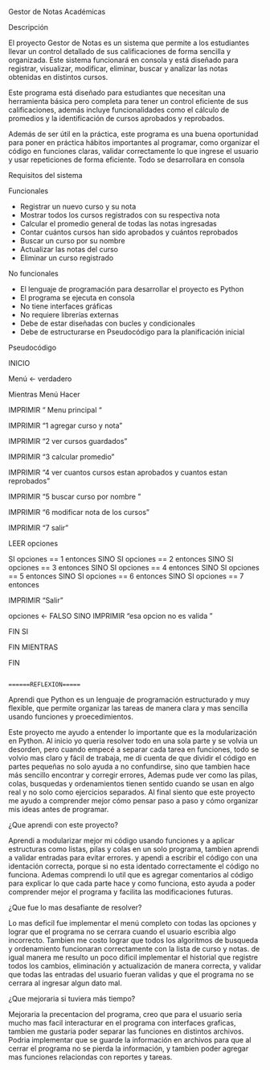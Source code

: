   Gestor de Notas Académicas 


Descripción 


El proyecto Gestor de Notas es un sistema que permite a los estudiantes llevar un control detallado de sus calificaciones de forma sencilla y organizada. Este sistema funcionará en consola y está diseñado para registrar, visualizar, modificar, eliminar, buscar y analizar las notas obtenidas en distintos cursos. 


Este programa está diseñado para estudiantes que necesitan una herramienta básica pero completa para tener un control eficiente de sus calificaciones, además incluye funcionalidades como el cálculo de promedios y  la identificación de cursos aprobados y reprobados. 


Además de ser útil en la práctica, este programa es una buena oportunidad para poner en práctica hábitos importantes al programar, como organizar el código en funciones claras, validar correctamente lo que ingrese el usuario y usar repeticiones de forma eficiente. Todo se desarrollara en consola 


Requisitos del sistema 
 
Funcionales 


* Registrar un nuevo curso y su nota 
* Mostrar todos los cursos registrados con su respectiva nota 
* Calcular el promedio general de todas las notas ingresadas 
* Contar cuántos cursos han sido aprobados y cuántos reprobados 
* Buscar un curso por su nombre 
* Actualizar las notas del curso
* Eliminar un curso registrado 


No funcionales 




* El lenguaje de programación para desarrollar el proyecto es Python 
* El programa se ejecuta en consola 
* No tiene interfaces gráficas 
* No requiere librerías externas 
* Debe de estar diseñadas con bucles y condicionales 
* Debe de estructurarse en Pseudocódigo para la planificación inicial 


Pseudocódigo



INICIO 


 Menú <- verdadero 


Mientras Menú Hacer 


IMPRIMIR “ Menu principal “
 
IMPRIMIR “1 agregar curso y nota”
 
IMPRIMIR “2 ver cursos guardados”
 
IMPRIMIR “3 calcular promedio”
  
IMPRIMIR “4 ver cuantos cursos estan aprobados y cuantos estan reprobados”
 
IMPRIMIR “5 buscar curso por nombre ”
 
IMPRIMIR “6 modificar nota de los cursos”
 
IMPRIMIR “7 salir”


LEER opciones 


SI opciones == 1 entonces 
<agregar curso>
SINO SI opciones == 2 entonces 
<ver cursos guardados>
SINO SI opciones == 3 entonces 
<calcular promedio>
SINO SI opciones == 4 entonces 
<mostrar cursos aprobados y reprobados>
SINO SI opciones == 5 entonces
<buscar curso>
SINO SI opciones == 6 entonces 
<modificar nota>
SINO SI opciones == 7 entonces 


IMPRIMIR “Salir”


opciones <- FALSO 
SINO 
IMPRIMIR “esa opcion no es valida ”


FIN SI 


FIN MIENTRAS 


FIN



                                          
                                                         ======REFLEXION=====
                                                                        
Aprendi que Python es un lenguaje de programación estructurado y muy flexible, que permite organizar las tareas de manera clara y mas sencilla usando funciones y proecedimientos. 

Este proyecto me ayudo a entender lo importante que es la modularización en Python. Al inicio yo queria resolver todo en una sola parte y se volvia un desorden, 
pero cuando empecé a separar cada tarea en funciones, todo se volvio mas claro y fácil de trabaja, me di cuenta de que dividir el código en partes pequeñas no 
solo ayuda a no confundirse, sino que tambien hace más sencillo encontrar y corregir errores, Ademas pude ver como las pilas, colas, busquedas y ordenamientos 
tienen sentido cuando se usan en algo real y no solo como ejercicios separados. Al final siento que este proyecto me ayudo a comprender mejor cómo pensar paso a paso 
y cómo organizar mis ideas antes de programar. 


¿Que aprendi con este proyecto?

Aprendi a modularizar mejor mi código usando funciones y a aplicar estructuras como listas, pilas y colas en un solo programa, tambien aprendi a validar entradas para evitar errores.
y apendi a escribir el código con una identación correcta, porque si no esta identado correctamente el código no funciona. Ademas comprendi lo util que es agregar comentarios al código
para explicar lo que cada parte hace y como funciona, esto ayuda a poder comprender mejor el programa y facilita las modificaciones futuras.

¿Que fue lo mas desafiante de resolver?

Lo mas deficil fue implementar el menú completo con todas las opciones y lograr que el programa no se cerrara cuando el usuario escribia algo incorrecto. Tambien me costo lograr que todos los algoritmos de busqueda
y ordenamiento funcionaran correctamente con la lista de curso y notas. de igual manera me resulto un poco dificil implementar el historial que registre todos los cambios, eliminación y actualización de manera correcta,
y validar que todas las entradas del usuario fueran validas y que el programa no se cerrara al ingresar algun dato mal.

¿Que mejoraria si tuviera más tiempo?

Mejoraria la precentacion del programa, creo que para el usuario seria mucho mas facil interacturar en el programa con interfaces graficas, tambien me gustaria poder separar las funciones en distintos archivos.
Podria implementar que se guarde la información en archivos para que al cerrar el programa no se pierda la información, y tambien poder agregar mas funciones relaciondas con reportes y tareas. 










